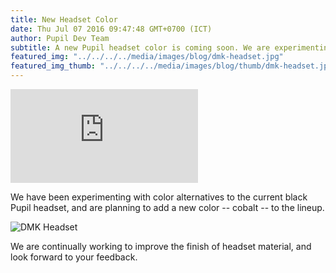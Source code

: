 ```yaml
---
title: New Headset Color
date: Thu Jul 07 2016 09:47:48 GMT+0700 (ICT)
author: Pupil Dev Team
subtitle: A new Pupil headset color is coming soon. We are experimenting with an in-house dyeing process to perfect the finish of our headsets...
featured_img: "../../../../media/images/blog/dmk-headset.jpg"
featured_img_thumb: "../../../../media/images/blog/thumb/dmk-headset.jpg"
---
```


<div class="Feature-video-container-16by9">
	<iframe class="Feature-video" src="https://www.youtube.com/embed/f8BM9y6Yz4A?rel=0&amp;showinfo=0" frameborder="0" allowfullscreen></iframe>
</div>

We have been experimenting with color alternatives to the current black Pupil headset, and are planning to add a new color -- cobalt -- to the lineup. 

<img src="../../../../media/images/blog/dmk-headset.jpg" class='Feature-image' alt="DMK Headset">

We are continually working to improve the finish of headset material, and look forward to your feedback.

